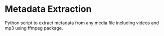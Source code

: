 # Metadata Extraction

Python script to extract metadata from any media file including videos and mp3 using ffmpeg package.
